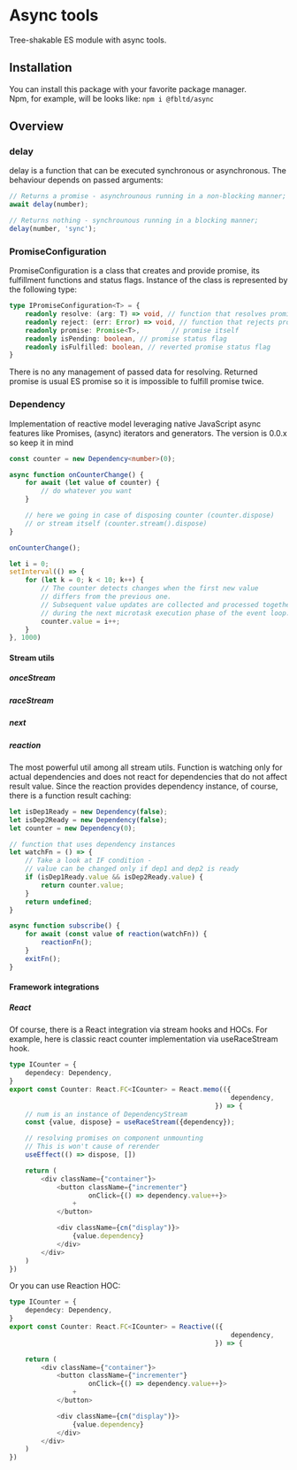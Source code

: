 # Async tools
Tree-shakable ES module with async tools.

## Installation
You can install this package with your favorite package manager.<br/>
Npm, for example, will be looks like:
```npm i @fbltd/async```

## Overview

### delay
delay is a function that can be executed synchronous or asynchronous.
The behaviour depends on passed arguments:
```typescript
// Returns a promise - asynchrounous running in a non-blocking manner;
await delay(number);

// Returns nothing - synchrounous running in a blocking manner;
delay(number, 'sync');
```

### PromiseConfiguration
PromiseConfiguration is a class that creates and provide promise, 
its fulfillment functions and status flags.
Instance of the class is represented by the following type:
```typescript
type IPromiseConfiguration<T> = {
    readonly resolve: (arg: T) => void, // function that resolves promise
    readonly reject: (err: Error) => void, // function that rejects promise
    readonly promise: Promise<T>,        // promise itself
    readonly isPending: boolean, // promise status flag
    readonly isFulfilled: boolean, // reverted promise status flag
} 
```
There is no any management of passed data for resolving.
Returned promise is usual ES promise so it is impossible to fulfill promise twice.

### Dependency
Implementation of reactive model leveraging native JavaScript async features like
Promises, (async) iterators and generators.
The version is 0.0.x so keep it in mind

```typescript
const counter = new Dependency<number>(0);

async function onCounterChange() {
    for await (let value of counter) {
        // do whatever you want
    }

    // here we going in case of disposing counter (counter.dispose)
    // or stream itself (counter.stream().dispose)
}

onCounterChange();

let i = 0;
setInterval(() => {
    for (let k = 0; k < 10; k++) {
        // The counter detects changes when the first new value 
        // differs from the previous one. 
        // Subsequent value updates are collected and processed together
        // during the next microtask execution phase of the event loop.
        counter.value = i++;
    }
}, 1000)
```

#### Stream utils
##### onceStream
##### raceStream
##### next

##### reaction
The most powerful util among all stream utils.
Function is watching only for actual dependencies and does not react
for dependencies that do not affect result value. Since the reaction
provides dependency instance, of course, there is a function result caching:
```typescript
let isDep1Ready = new Dependency(false);
let isDep2Ready = new Dependency(false);
let counter = new Dependency(0);

// function that uses dependency instances
let watchFn = () => {
    // Take a look at IF condition -
    // value can be changed only if dep1 and dep2 is ready
    if (isDep1Ready.value && isDep2Ready.value) {
        return counter.value;
    }
    return undefined;
}

async function subscribe() {
    for await (const value of reaction(watchFn)) {
        reactionFn();
    }
    exitFn();
}
```

#### Framework integrations
##### React
Of course, there is a React integration via stream hooks and HOCs.
For example, here is classic react counter implementation via useRaceStream hook.

```typescript jsx
type ICounter = {
    dependecy: Dependency,
}
export const Counter: React.FC<ICounter> = React.memo(({
                                                        dependency,
                                                    }) => {
    // num is an instance of DependencyStream
    const {value, dispose} = useRaceStream({dependency});

    // resolving promises on component unmounting
    // This is won't cause of rerender
    useEffect(() => dispose, [])

    return (
        <div className={"container"}>
            <button className={"incrementer"}
                    onClick={() => dependency.value++}>
                +
            </button>

            <div className={cn("display")}>
                {value.dependency}
            </div>
        </div>
    )
})
```

Or you can use Reaction HOC:
```typescript jsx
type ICounter = {
    dependecy: Dependency,
}
export const Counter: React.FC<ICounter> = Reactive(({
                                                        dependency,
                                                    }) => {

    return (
        <div className={"container"}>
            <button className={"incrementer"}
                    onClick={() => dependency.value++}>
                +
            </button>

            <div className={cn("display")}>
                {value.dependency}
            </div>
        </div>
    )
})
```

###### 